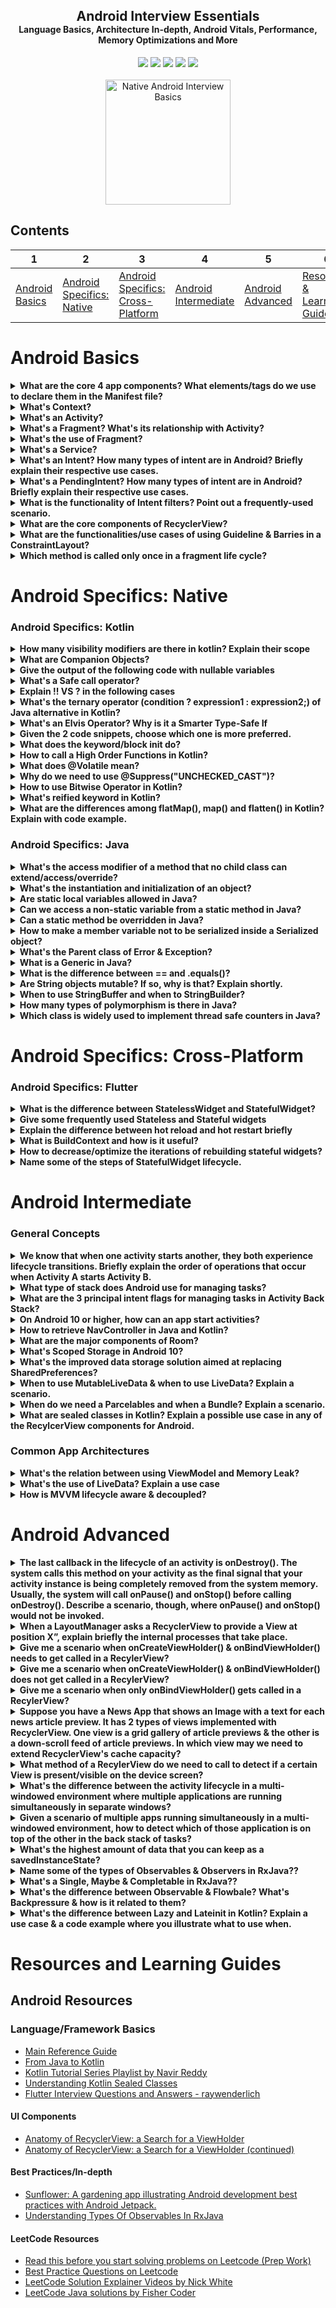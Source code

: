 <h2 style="margin-bottom: 0;" align="center">Android Interview Essentials</h2>
<h4 style="margin-top: 0;" align="center">Language Basics, Architecture In-depth, Android Vitals, Performance, Memory Optimizations and More</h4>
<p align="center">
	<a href="https://opensource.org/licenses/MIT"><img src="https://img.shields.io/badge/License-MIT-blue.svg"/></a>
	<a href="https://github.com/SaadAAkash/Native-Android-Interview-Basics"><img src="https://img.shields.io/badge/PRs-welcome-brightgreen.svg"/></a>
	<a href="https://github.com/SaadAAkash/Kotlin-Android-Interview-Basics/commits/master"><img src="https://img.shields.io/badge/Maintained%3F-yes-green.svg"/></a>
	<a href="https://github.com/SaadAAkash/Kotlin-Android-Interview-Basics/tree/master#license"><img src="https://badges.frapsoft.com/os/v1/open-source.svg?v=103"/></a>
	<a href="https://saad.ninja"><img src="https://img.shields.io/badge/Made%20with-Love-1f425f.svg"/></a>
	<br> <br>
	
<a href="https://undraw.co/" target="_blank">
         <img src="https://github.com/SaadAAkash/Kotlin-Android-Interview-Basics/blob/master/resources/banner.jpg" alt="Native Android Interview Basics" style="width:200;height:200">
</a>


## Contents

| 1 | 2 | 3 | 4 | 5 | 6 |
| -------- | --------- | --------- | --------- | --------- | --------- |
| [Android Basics](README.md#android-basics) | [Android Specifics: Native](#android-specifics-native) | [Android Specifics: Cross-Platform](#android-specifics-cross-platform) | [Android Intermediate](#android-intermediate) | [Android Advanced](#android-advanced) | [Resources & Learning Guides](#resources-and-learning-guides) |

# Android Basics

<details>
<summary><strong>What are the core 4 app components? What elements/tags do we use to declare them in the Manifest file?</strong></summary>

There are four different types of app components:

* Activities
* Services
* Broadcast receivers
* Content providers

To declare all app components, we use the following elements:

* `<activity>` elements for activities.
* `<service>` elements for services.
* `<receiver>` elements for broadcast receivers.
* `<provider>`elements for content providers.
</details>

<details>
<summary><strong>What's Context?</strong></summary>
Context is the Interface to global information about an application environment
</details>

<details>
<summary><strong>What's an Activity?</strong></summary>
An Activity is an application component that provides a screen, with which users can interact in order to do something
</details>

<details>
<summary><strong>What's a Fragment? What's its relationship with Activity?</strong></summary>
A Fragment represents a behavior or a portion of user interface in an Activity. A fragment has to live inside the activity. Fragments do not need to be declared in the manifest.
</details>

<details>
<summary><strong>What's the use of Fragment?</strong></summary>
Fragments are used for its re-usability. For multi-pane layouts you have to use fragment that you can't achieve with activity. Use fragment only when you’re working with UI components or behavior that you’re going to use across multiple activities
</details>

<details>
<summary><strong>What's a Service?</strong></summary>
A service is a component that runs in the background to perform long-running operations without needing to interact with the user and it works even if application is destroyed
</details>

<details>
<summary><strong>What's an Intent? How many types of intent are in Android? Briefly explain their respective use cases.</strong></summary>

An Intent is a messaging object you can use to request an action from another app component.

Use Cases: Starting an Activity or a Service, Delivering a broadcast. 
* <b>Explicit intents</b> are used to start components in your own application. Use Case: You might start a new activity within your app in response to a user action, or start a service to download a file in the background.
* <b>Implicit intents</b> are most commonly used to communicate with components from other third party applications.  Use Case: If you want to show the user a location on a map, you can use an implicit intent to request that another capable app show a specified location on a map.

</details>

<details>
<summary><strong>What's a PendingIntent? How many types of intent are in Android? Briefly explain their respective use cases.</strong></summary>

A PendingIntent object is a wrapper around an Intent object. The primary purpose of a PendingIntent is to grant permission to a foreign application to use the contained Intent as if it were executed from your app's own process.

Use Cases: 
* Notification: Android system's NotificationManager executes the Intent
* App Widget: Home screen app executes the Intent
* A specified future time: Android system's AlarmManager executes the Intent

</details>

<details>
<summary><strong>What is the functionality of Intent filters? Point out a frequently-used scenario.</strong></summary>

This element is used in the Manifest file to declare the capabilities of an app component (i.e. an Activity) 

Use Case:
When we declare an Activity in the Manifest, we can include intent filters so it can respond to intents from other applications like the following:

```xml
<manifest>
    ...
    <application>
        <activity android:name="com.example.SendEmailActivity">
            <intent-filter>
                <action android:name="android.intent.action.SEND" />
                <data android:type="*/*" />
                <category android:name="android.intent.category.DEFAULT" />
            </intent-filter>
        </activity>
    </application>
</manifest>
```

</details>

<details>
<summary><strong>What are the core components of RecyclerView?</strong></summary>

* RecyclerView.Adapter
* RecyclerView.ViewHolder
* RecyclerView.LayoutManager
* RecyclerView.ItemAnimator

</details>

<details>
<summary><strong>What are the functionalities/use cases of using Guideline & Barries in a ConstraintLayout?</strong></summary>

Link to the resources with graphical explanation:

* [Constrain to a guideline](https://developer.android.com/training/constraint-layout#constrain-to-a-guideline)
* [Constrain to a barrier](https://developer.android.com/training/constraint-layout#constrain-to-a-barrier)

</details>

<details>
<summary><strong>Which method is called only once in a fragment life cycle?</strong></summary>
onAttached()
</details>



# Android Specifics: Native

### Android Specifics: Kotlin

<details>
<summary><strong>How many visibility modifiers are there in kotlin? Explain their scope</strong></summary>  

There are 4 visibility modifiers in Kotlin:

* Public: Visible everywhere
* Protected: Not available for top-level declarations
* Internal: Visible everywhere in the same module (a module is a set of Kotlin files compiled together: IntelliJ IDEA, Gradle source set etc)
* Private: Only visible inside the file containing the declaration

```kotlin
class EventViewModel internal constructor()
```

In the previous code snippet, internal makes class available to public, but constructor only to inside module

</details>

<details>
<summary><strong>What are Companion Objects?</strong></summary>  

If you need a function or a property to be tied to a class rather than to instances of it, you can declare it inside a companion object. If you declare a companion object inside your class, you'll be able to call its members with the same syntax as calling static methods in Java/C#, using only the class name as a qualifier. It is similar to `static` keyword in Java or `@staticmethod` in Python.

```kotlin
companion object {
@Volatile private var instance: EventRepository? = null

fun getInstance(eventDao:EventDao) =
  instance ?: synchronized(this) {
      instance ?: EventRepository(eventDao).also { instance = it }
  }
}
```
   
</details>

<details>
<summary><strong>Give the output of the following code with nullable variables</strong></summary>

```kotlin
var a: String = "abc"
a = null 
var b: String? = "abc"
b = null 
print(b)
```

* `a =null` will produce a compilation error
* `b = null` will not produce any error

</details>

<details>
<summary><strong>What's a Safe call operator?</strong></summary>

```kotlin
val a = "Kotlin"
val b: String? = null
println(b?.length) //prints null
println(a?.length) //prints 6
```

</details>
 
<details>
<summary><strong>Explain !! VS ? in the following cases</strong></summary>  

A quick Overview of some possible cases:

| 1 | 2 | 3 | 4 | 
| -------- | --------- | --------- | --------- | 
| a: String? | a.length | a?.length | a!!.length | 
| "cat" | Compile time error | 3 | 3 |
| null | Compile time error | null | NullPointerException |
   
!! is an option for NPE-lovers. ```a!!.length``` will return a non-null value of a.length or throw a NullPointerException if a is null. And ```a?.length``` returns a.length if a is not null, and null otherwise:

```kotlin
val a: String? = null
print(a!!.length) // >>> NPE: trying to get length of null
```

```kotlin
val a: String? = null
print(a?.length) // >>> null is printed in the console
```

</details>
   
<details>
<summary><strong>What's the ternary operator (condition ? expression1 : expression2;) of Java alternative in Kotlin?</strong></summary>  
Unlike Java, there is no ternary operator in kotlin. You need to use if-else instead.
</details>

<details>
<summary><strong>What's an Elvis Operator? Why is it a Smarter Type-Safe If</strong></summary>  

```
val list = mutableList ?: mutableListOf() 
```
is a shorter form of
```
val list = if (mutableList != null) mutableList else mutableListOf()
```

The name,howver, comes from the famous American singer Elvis Presley. His hairstyle resembles a Question Mark [Ref](https://stackoverflow.com/questions/48253107/what-does-do-in-kotlin/48304523#48304523)

![alt text](https://i.stack.imgur.com/bVG64.png "Elvis Operator")

</details>

<details>
<summary><strong>Given the 2 code snippets, choose which one is more preferred.</strong></summary>  

1st Code Snippet:

```kotlin
return if (x) foo() else bar()
return when(x) {
    0 -> "zero"
    else -> "nonzero"
}
```

2nd Code Snippet:

```kotlin
if (x)
    return foo()
else
    return bar()

when(x) {
    0 -> return "zero"
    else -> return "nonzero"
}
```

The above is preferable to the latter one.

</details>

<details>
<summary><strong>What does the keyword/block init do?</strong></summary>  

Out Initialization code can be placed in initializer blocks, which are prefixed with the ```init``` keyword:

```kotlin
class InitOrderDemo(name: String) {
    val firstProperty = "First property: $name".also(::println)  //inits a val & also, prints the name

    init {
	println("First initializer block that prints ${name}")
	println("Second initializer block that prints ${name.length}")
    }
}
```
</details>

<details>
<summary><strong>How to call a High Order Functions in Kotlin?</strong></summary>  

```kotlin
fun main() {
//both of the ways are correct!
    test( { println(it) } ) 
    test(::println)
}

fun test(block: (String) -> Unit ) {
    block("okay")
}
```

</details>

<details>
<summary><strong>What does @Volatile mean?</strong></summary>  

`@Volatile` before a field means that writes to this field are immediately made visible to other threads.

</details>

<details>
<summary><strong>Why do we need to use @Suppress("UNCHECKED_CAST")?</strong></summary>  

In Kotlin, there's no way to check the generic parameters at runtime in general case (like just checking the items of a ```List<T>``` or here in this ViewModelFactory, ```modelClass: Class<T>``` which is only a special case), so casting a generic type to another with different generic parameters will raise a warning, which needs to be suppressed

```kotlin
@Suppress("UNCHECKED_CAST")
override fun <T : ViewModel?> create(modelClass: Class<T>) = EventViewModel(eventRepository, lifecycleOwner) as T
```
  
</details>

<details>
<summary><strong>How to use Bitwise Operator in Kotlin?</strong></summary>  

```kotlin
val andResult  = a and b
val orResult   = a or b
val xorResult  = a xor b
val rightShift = a shr 2
val leftShift  = a shl 2
```
</details>


<details>
<summary><strong>What's reified keyword in Kotlin?</strong></summary>  

Generic parameters are a great way to provide type safety, but can be limiting when accessing class info type. 
The `reified` keyword allows get type of generic variable in inline function.

```kotlin
inline fun <reified T> printType() {
	print(T::class.java)
}

fun printStringType() {
        //calling with String type  
	printType<String>()
}
```

Some rules to follow:

* Reified can be used only with inline functions
* Reified functions can not be accessed from Java, because Java doesn't support inlining

More on [Reified](https://www.youtube.com/watch?v=Xj45hobMI78) and [Inline functions](https://www.youtube.com/watch?v=wAQCs8-a6mg) on Kotlin Vocabulary
</details>

<details>
<summary><strong>What are the differences among flatMap(), map() and flatten() in Kotlin? Explain with code example.</strong></summary>  

* `flatMap()` merges two collections into a single one 
* `map()` results in a list of lists
* `flatten()` produces the same result as `flatMap()`. So `flatMap()` is a combination of the two functions: `map()` and then `flatten()`

The following code example with commented output illustrates their use cases:

```kotlin
class Data(val items : List<String>)

val dataObjects = listOf(
    Data(listOf("a", "b", "c")), 
    Data(listOf("1", "2", "3"))
)

val items: List<String> = dataObjects.flatMap { it.items } //[a, b, c, 1, 2, 3]
val items2: List<List<String>> = dataObjects.map { it.items } //[[a, b, c], [1, 2, 3]] 

val nestedCollections: List<Int> = listOf(listOf(1,2,3), listOf(5,4,3)).flatten() //[1, 2, 3, 5, 4, 3]
```

</details>


### Android Specifics: Java

<details>
<summary><strong>What's the access modifier of a method that no child class can extend/access/override?</strong></summary>
	
`final`
</details>


<details>
<summary><strong>What's the instantiation and initialization of an object?</strong></summary>
	
* Initialization: is the process of the memory allocation, when a new variable is created.
* Instantiation: is the process of explicitly assigning definitive value to a declared variable.
   
</details>


<details>
<summary><strong>Are static local variables allowed in Java?</strong></summary>

No. In Java, a static variable is a class variable (for whole class). So if we have static local variable (a variable with scope limited to function), it violates the purpose of static. Hence compiler does not allow static local variable. So the following code throws a `Error: Static local variables are not allowed`:

```java
class Test { 
   public static void main(String args[]) {  
     System.out.println(fun()); 
   } 
  
   static int fun() 
   { 
     static int x= 10;  //throws an error here
     return x--; 
   } 
}  
```

</details>

<details>
<summary><strong>Can we access a non-static variable from a static method in Java?</strong></summary>
No. The concept of static is not associated with any instance. And non-static variable are associated with a specific instance of an object.
</details>

<details>
<summary><strong>Can a static method be overridden in Java?</strong></summary>
No. Method overriding is based on dynamic binding at runtime and the static methods are bonded using static binding at compile time.
We can declare static methods with the same signature in the subclass, but it is not considered overriding as there won't be any run-time polymorphism. 
</details>

<details>
<summary><strong>How to make a member variable not to be serialized inside a Serialized object?</strong></summary>

Using Java keyword `transient`. This keyword, when applied to a field, tells the Java object serialization subsystem to exclude the field when serializing an instance of the class

</details>

<details>
<summary><strong>What's the Parent class of Error & Exception?</strong></summary>
Throwable
</details>

<details>
<summary><strong>What is a Generic in Java?</strong></summary>
Generics is parameterized types (Integer, String, … etc, and user-defined types) to methods, classes, and interfaces. Generics is used to create classes that work with different data types as such:
	
```java
class Test<T> 
{ 
    T obj; 
    Test(T obj) {  this.obj = obj;  } 
    public T getObject()  { return this.obj; } 
} 

class Main 
{ 
    public static void main (String[] args) 
    { 
        Test <Integer> iObj = new Test<Integer>(15); 
        System.out.println(iObj.getObject()); 
	
        Test <String> sObj = new Test<String>("GeeksForGeeks"); 
        System.out.println(sObj.getObject()); 
    }
}
```
</details>

<details>
<summary><strong>What is the difference between == and .equals()?</strong></summary>

* The `equals()` method compares two strings, character by character, to determine equality
* The `==` operator checks to see whether two object references refer to the same instance of an object

</details>

<details>
<summary><strong>Are String objects mutable? If so, why is that? Explain shortly.</strong></summary>
No. String objects are immutable. In the String constant pool, a String object is likely to have one or many references. If several references point to same String without even knowing it, it would be bad if one of the references modified that String value. That's why String objects are immutable.
</details>

<details>
<summary><strong>When to use StringBuffer and when to StringBuilder?</strong></summary>
	
StringBuffer and StringBuilder are classes used for String manipulation. These are mutable objects, which provide methods such as `substring()`, `insert()`, `append()`, `delete()` for String manipulation. They are similar, but StringBuilder is faster and preferred over StringBuffer for single threaded program. However, StringBuilder operations are not thread-safe are not-synchronized. So StringBuffer is preferred over StringBuilder when thread safety is required.

</details>

<details>
<summary><strong>How many types of polymorphism is there in Java?</strong></summary>
	
There are two types of polymorphism in Java: 

* **Compile-time polymorphism**: Compiler itself determines which method should call. Method overloading is an example of static/compile-time polymorphism. 
* **Runtime polymorphism**: Compiler cannot determine the method at compile time. Method overriding is an example of dynamic/run-time polymorphism 

</details>

<details>
<summary><strong>Which class is widely used to implement thread safe counters in Java?</strong></summary>
	
[AtomicInteger](https://developer.android.com/reference/java/util/concurrent/atomic/AtomicInteger)

</details>



# Android Specifics: Cross-Platform

### Android Specifics: Flutter

<details>
<summary><strong>What is the difference between StatelessWidget and StatefulWidget?</strong></summary>
	
If a widget can change when a user interacts with it, it’s stateful. If it can't, it's stateless.

* StatelessWidget is an immutable class that acts as a blueprint for some part of the UI layout. You use it when the widget doesn’t change while displaying and, therefore, has no State
* StatefulWidget is also immutable, but it’s coupled with a State object that allows you to rebuild the widget with new values whenever calling setState(). Use StatefulWidget whenever the UI can change dynamically

</details>

<details>
<summary><strong>Give some frequently used Stateless and Stateful widgets</strong></summary>
	
* Stateless: `Icon`, `IconButton`, and `Text`
* Stateful: `Checkbox`, `Radio`, `Slider`, `InkWell`, `Form`, and `TextField`

</details>

<details>
<summary><strong>Explain the difference between hot reload and hot restart briefly</strong></summary>
	
* Hot reload maintains the app state while updating the UI almost instantaneously
* Hot restart resets the app state to its initial conditions before updating the UI

Hot Restart takes a bit longer than Hot Reload, in comparison

</details>

<details>
<summary><strong>What is BuildContext and how is it useful?</strong></summary>
	
`BuildContext` is the widget's element in the Element tree. Every widget has its own BuildContext. It's used to get a reference to the theme or to another widget.

</details>

<details>
<summary><strong>How to decrease/optimize the iterations of rebuilding stateful widgets?</strong></summary>
	
* Creating dedicated smaller widgets that updates states instead of handling states on larger widgets
* Factoring out only the stateful part of a widget and passing a child argument to it
* Using `const` widgets to cache and reuse
* Avoiding frequent changes of the depth of the subtree since it requires rebuilding

More technique on [official doc on Perfomance Considerations on Flutter](https://api.flutter.dev/flutter/widgets/StatefulWidget-class.html#performance-considerations)

</details>


<details>
<summary><strong>Name some of the steps of StatefulWidget lifecycle.</strong></summary>
	
* createState()
* mounted == true
* initState()
* didChangeDependencies()
* build()
* didUpdateWidget()
* setState()
* deactivate()
* dispose()
* mounted == false

More in-depth analysis of every step on the following [aticle](https://flutterbyexample.com/lesson/stateful-widget-lifecycle)

</details>






# Android Intermediate

### General Concepts

<details>
<summary><strong>We know that when one activity starts another, they both experience lifecycle transitions. Briefly explain the order of operations that occur when Activity A starts Activity B.</strong></summary>
	
* Activity A's `onPause()` method executes.
* Activity B's `onCreate()`, `onStart()`, and `onResume()` methods execute in sequence. (Activity B now has user focus.)
* Then, if Activity A is no longer visible on screen, its `onStop()` method executes.

</details>

<details>
<summary><strong>What type of stack does Android use for managing tasks?</strong></summary>
	
Android manages tasks and the back stack, by placing all activities started in succession in the same task and in a *Last In First Out* (LIFO) stack
</details>

<details>
<summary><strong>What are the 3 principal intent flags for managing tasks in Activity Back Stack?</strong></summary>

* `FLAG_ACTIVITY_NEW_TASK`
* `FLAG_ACTIVITY_CLEAR_TOP`
* `FLAG_ACTIVITY_SINGLE_TOP`
	
[More explanation](https://developer.android.com/guide/components/activities/tasks-and-back-stack#IntentFlagsForTasks)
</details>

<details>
<summary><strong>On Android 10 or higher, how can an app start activities?</strong></summary>
	
By displaying notifications. But there are some exceptions and apps running on Android 10 or higher can start activities only when [one or more of these conditions](https://developer.android.com/guide/components/activities/background-starts#exceptions) are met.


</details>

<details>
<summary><strong>How to retrieve NavController in Java and Kotlin?</strong></summary>

You can retrieve a NavController by using one of the following methods:


* Kotlin:

```kotlin
Fragment.findNavController()
View.findNavController()
Activity.findNavController(viewId: Int)
```

* Java:

```java
NavHostFragment.findNavController(Fragment)
Navigation.findNavController(Activity, @IdRes int viewId)
Navigation.findNavController(View)
```

</details>

<details>
<summary><strong>What are the major components of Room?</strong></summary>

3 major components in Room:

* Database
* Entity
* DAO

</details>

<details>
<summary><strong>What's Scoped Storage in Android 10?</strong></summary>
	
Apps that use scoped storage have access only to their app directory on external storage plus any media the app created.
More details on this [article](https://www.raywenderlich.com/9577211-scoped-storage-in-android-10-getting-started).

</details>

<details>
<summary><strong>What's the improved data storage solution aimed at replacing SharedPreferences?</strong></summary>
Jetpack  DataStore
</details>

<details>
<summary><strong>When to use MutableLiveData & when to use LiveData? Explain a scenario.</strong></summary>
When you don't want your data to be modified use LiveData If you want to modify your data later use MutableLiveData. 
A scenario of fetching data from an API needs a MutableLiveData where there are changes in data. This fetched data then can be stored in a LiveData if there's no requirement to change it afterwards & just use cases of using it for the view purposes.
</details>

<details>
<summary><strong>When do we need a Parcelables and when a Bundle? Explain a scenario.</strong></summary>
When you don't want your data to be modified use LiveData If you want to modify your data later use MutableLiveData. 
A scenario of fetching data from an API needs a MutableLiveData where there are changes in data. This fetched data then can be stored in a LiveData if there's no requirement to change it afterwards & just use cases of using it for the view purposes.
</details>

<details>
<summary><strong>What are sealed classes in Kotlin? Explain a possible use case in any of the RecylcerView components for Android.</strong></summary>

Sealed classes are used for representing restricted class hierarchies, when a value can have one of the types from a limited set, but cannot have any other type. 

They are, in a sense, an extension of enum classes: the set of values for an enum type is also restricted, but each enum constant exists only as a single instance, whereas a subclass of a sealed class can have multiple instances which can contain state.

A use case can be when to display a list of a specific type of object in a RecyclerView, where each object has its own ViewHolder.

```kotlin
sealed class Fruit {
    class Apple : Fruit()
    class Orange : Fruit()
}

class FruitAdapter : RecyclerView.Adapter<RecyclerView.ViewHolder>() {
    private val fruits = arrayListOf<Fruit>()
    override fun getItemCount() = fruits.size
        
    override fun getItemViewType(position: Int): Int {
        return when (fruits[position]) {
            is Fruit.Apple -> R.layout.item_apple
            is Fruit.Orange -> R.layout.item_orange
        }
    }

    override fun onCreateViewHolder(parent: ViewGroup, viewType: Int): RecyclerView.ViewHolder {
        val layoutInflater = LayoutInflater.from(parent.context)
        return when (viewType) {
            R.layout.item_apple -> {
                val itemView = layoutInflater.inflate(R.layout.item_apple, parent, false)
                AppleViewHolder(itemView)
            }
            R.layout.item_orange -> {
                val itemView = layoutInflater.inflate(R.layout.item_orange, parent, false)
                OrangeViewHolder(itemView)
            }
            else -> throw UnknownViewTypeException("Unknown view type $viewType")
        }
    }

    override fun onBindViewHolder(holder: RecyclerView.ViewHolder, position: Int) {
            val fruit = fruits[position]
            when (fruit) {
                is Fruit.Apple -> (holder as AppleViewHolder).bind(fruit)
                is Fruit.Orange -> (holder as OrangeViewHolder).bind(fruit)
            }
    }
}
```

</details>


### Common App Architectures

<details>
<summary><strong>What's the relation between using ViewModel and Memory Leak?</strong></summary>
While you're rotating the screen orientation or perform any changes in configruation, data may be lost (i.e. while filling up a google form activity & changing the rotation on device). ViewModel prevents memory leak, by hodling the data of UI.
</details>

<details>
<summary><strong>What's the use of LiveData? Explain a use case</strong></summary>
While fetching data from some API, some data can come after the initilization of the activity & its view. LiveData, an observer class, detects & changes the data in the UI if there's any change. LiveData is a data wrapper class, which is observable within a Lifecycle of Activity, Fragment, meaning that the observers are going to be notified only when the Activity or Fragment it’s active. If A is a LiveData instance and B is observing it, anytime A’s data changes, B is notified about this change and gets the latest value of A’s data.
</details>

<details>
<summary><strong>How is MVVM lifecycle aware & decoupled?</strong></summary>
Lifecycle awareness means that a LiveData will only update observers (such as Activities, fragments or services) which are in an active lifecycle state and thus, avoiding NPE. 
There is no reference to the View from a ViewModel so the communication between them must happen via a subscription. Hence, ViewModels expose events like openTaskEvent and views subscribe to them
</details>





# Android Advanced

<details>
<summary><strong>The last callback in the lifecycle of an activity is onDestroy(). The system calls this method on your activity as the final signal that your activity instance is being completely removed from the system memory. Usually, the system will call onPause() and onStop() before calling onDestroy(). Describe a scenario, though, where onPause() and onStop() would not be invoked.</strong></summary>
If you detect an error during onCreate() and call finish()
</details>

<details>
<summary><strong>When a LayoutManager asks a RecyclerView to provide a View at position X”, explain briefly the internal processes that take place.</strong></summary>
	
* Searches changed scrap
* Searches attached scrap
* Searches non-removed hidden views
* Searches the view cache
* If Adapter has stable ids, searches attached scrap and view cache again for given id
* Searches the ViewCacheExtension
* Searches the RecycledViewPool
* If it fails to find a suitable View in all of the aforementioned places, it creates one by calling adapter’s `onCreateViewHolder()` method. It then binds the View via `onBindViewHolder()` if necessary, and finally returns it

</details>

<details>
<summary><strong>Give me a scenario when onCreateViewHolder() & onBindViewHolder() needs to get called in a RecylerView?</strong></summary>
	
If a ViewHolder can not be found in Scrap, or Pool, or View Cache, RecyclerView calls its adapter's onCreateViewHolder() and then binds the created view by calling `onCreateViewHolder()` method.

</details>

<details>
<summary><strong>Give me a scenario when onCreateViewHolder() & onBindViewHolder() does not get called in a RecylerView? </strong></summary>

When a ViewHolder is in the view cache, we hope to to reuse it “as-is”, without rebinding, at the same position as the one it was at before it got into the cache.

</details>

<details>
<summary><strong>Give me a scenario when only onBindViewHolder() gets called in a RecylerView? </strong></summary>
If a ViewHolder was found in pool, it is bound.
</details>

<details>
<summary><strong>Suppose you have a News App that shows an Image with a text for each news article preview. It has 2 types of views implemented with RecyclerView. One view is a grid gallery of article previews & the other is a down-scroll feed of article previews. In which view may we need to extend RecyclerView's cache capacity?</strong></summary>
	
With the given scenario, it's assumable that users would not scroll up/go back to previously read articles too often. So we may need to extend the capacity of the cache in the latter as the grid needs to be updated more frequently.

</details>

<details>
<summary><strong>What method of a RecylerView do we need to call to detect if a certain View is present/visible on the device screen? </strong></summary>

`onViewAttachedToWindow()` and `onViewDetachedFromWindow()` callbacks of the RecyclerView's Adapter

</details>

<details>
<summary><strong>What's the difference between the activity lifecycle in a multi-windowed environment where multiple applications are running simultaneously in separate windows?</strong></summary>

There's no difference becaused multi-window mode does not change the activity lifecycle.

</details>

<details>
<summary><strong>Given a scenario of multiple apps running simultaneously in a multi-windowed environment, how to detect which of those application is on top of the other in the back stack of tasks?</strong></summary>

When apps are running simultaneously in a multi-windowed environment, supported in Android 7.0 (API level 24) and higher, the system manages tasks separately for each window; each window may have multiple tasks. Since it's managed by the System as a per-window basis, 2 applications in 2 windows are not in the same back stack of tasks in any way.

</details>

<details>
<summary><strong>What's the highest amount of data that you can keep as a savedInstanceState?</strong></summary>

For the specific case of `savedInstanceState`, the amount of data should be kept small because the system process needs to hold on to the provided data for as long as the user can ever navigate back to that activity (even if the activity's process is killed). Less than 50k of data in saved state is recommended. [Ref](https://developer.android.com/guide/components/activities/parcelables-and-bundles#sdbp)

</details>


<details>
<summary><strong>Name some of the types of Observables & Observers in RxJava??</strong></summary>

Types of Observables in RxJava:

* Observable
* Flowable
* Single
* Maybe
* Completable

Types of Observers in RxJava:

* Observer
* SingleObserver
* MaybeObserver
* CompletableObserver

</details>

<details>
<summary><strong>What's a Single, Maybe & Completable in RxJava??</strong></summary>

* A Single in RxJava is an Observable which emits only one item if completed or returns error.
* A Maybe in RxJava is used when the Observable needs to emit a value or a no value or an error.
* A Completable in RxJava is an Observable which just completes the task and does not emit anything if completed. It returns an error if anything fails. It is similar to reactive concept of runnable.

</details>

<details>
<summary><strong>What's the difference between Observable & Flowbale? What's Backpressure & how is it related to them?</strong></summary>

**Backpressure** is when your observable (publisher) is creating more events than your subscriber can handle. So you can get subscribers missing events, or you can get a huge queue of events which just leads to out of memory eventually. 

`Flowable` takes backpressure into consideration. `Observable` does not. 
</details>

<details>
<summary><strong>What's the difference between Lazy and Lateinit in Kotlin? Explain a use case & a code example where you illustrate what to use when.</strong></summary>

Comparison:
* `by lazy {...}` delegate can only be used for `val` properties, whereas `lateinit` can only be applied to `var` types
* `lateinit` var can be initialized from anywhere the object is seen from, wherease `by lazy {...}` can only be initialized from its initializer lambda 
* `by lazy {...}` is thread safe by default, it guarantees that the initializer is invoked at most once, whereas `lateinit` is not thread safe, the user is responsible for initialize in multi-thread inveronments

Use Cases:
* If you want your property to be initialized from outside/externally in a way probably unknown beforehand, use `lateinit`.
* If you want your property restrict to only using dependencies internal to your object, use `by lazy {...}`

Code example:
A code snippet where `lateinit` is allowed or not:

```
lateinit var name: String       //Allowed
lateinit val name: String       //Not Allowed in val
lateinit var name: String?      //Not Allowed if nullable
```

Here's a resourceful thread on [Stack Overflow](https://stackoverflow.com/questions/36623177/kotlin-property-initialization-using-by-lazy-vs-lateinit)
</details>





# Resources and Learning Guides

## Android Resources 

### Language/Framework Basics

* [Main Reference Guide](https://kotlinlang.org/docs/reference/)
* [From Java to Kotlin](https://github.com/MindorksOpenSource/from-java-to-kotlin)
* [Kotlin Tutorial Series Playlist by Navir Reddy](https://www.youtube.com/playlist?list=PLsyeobzWxl7rooJFZhc3qPLwVROovGCfh)
* [Understanding Kotlin Sealed Classes](https://proandroiddev.com/understanding-kotlin-sealed-classes-65c0adad7015)
* [Flutter Interview Questions and Answers - raywenderlich](https://www.raywenderlich.com/10971345-flutter-interview-questions-and-answers)

#### UI Components

* [Anatomy of RecyclerView: a Search for a ViewHolder](https://android.jlelse.eu/anatomy-of-recyclerview-part-1-a-search-for-a-viewholder-404ba3453714)
* [Anatomy of RecyclerView: a Search for a ViewHolder (continued)](https://android.jlelse.eu/anatomy-of-recyclerview-part-1-a-search-for-a-viewholder-continued-d81c631a2b91#.dcsykhoh9)

#### Best Practices/In-depth

* [Sunflower: A gardening app illustrating Android development best practices with Android Jetpack.](https://github.com/android/sunflower)
* [Understanding Types Of Observables In RxJava](https://blog.mindorks.com/understanding-types-of-observables-in-rxjava-6c3a2d0819c8)

#### LeetCode Resources

* [Read this before you start solving problems on Leetcode (Prep Work)](https://www.alimirio.com/posts/read-this-before-you-start-solving-problems-on-leetcode-prep-work)
* [Best Practice Questions on Leetcode](https://yangshun.github.io/tech-interview-handbook/best-practice-questions)
* [LeetCode Solution Explainer Videos by Nick White](https://www.youtube.com/playlist?list=PLU_sdQYzUj2keVENTP0a5rdykRSgg9Wp-)
* [LeetCode Java solutions by Fisher Coder](https://github.com/fishercoder1534/Leetcode)
